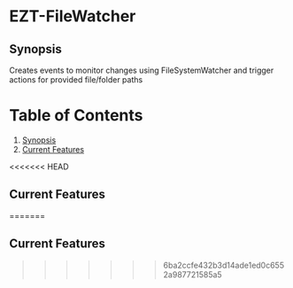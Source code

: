 # EZT-FileWatcher

## Synopsis <a name="Synopsis"></a>
Creates events to monitor changes using FileSystemWatcher and trigger actions for provided file/folder paths

# Table of Contents
1. [Synopsis](#synopsis-)
2. [Current Features](#current-features-)

<<<<<<< HEAD
## Current Features <a name="Current_Features"></a>
=======
## Current Features <a name="Current_Features"></a>
>>>>>>> 6ba2ccfe432b3d14ade1ed0c6552a987721585a5
